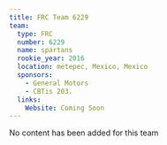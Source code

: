 ```yaml
---
title: FRC Team 6229
team:
  type: FRC
  number: 6229
  name: spartans
  rookie_year: 2016
  location: metepec, Mexico, Mexico
  sponsors:
    - General Motors
    - CBTis 203.
  links:
    Website: Coming Soon
---
```

No content has been added for this team